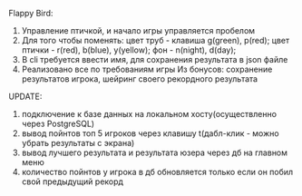 Flappy Bird:
1. Управление птичкой, и начало игры управляется пробелом
2. Для того чтобы поменять: 
    цвет труб - клавиша g(green), p(red);
    цвет птички - r(red), b(blue), y(yellow);
    фон - n(night), d(day);
3. В cli требуется ввести имя, для сохранения результата в json файле
4. Реализовано все по требованиям игры
Из бонусов:
    сохранение результатов игрока, шейринг своего рекордного результата

UPDATE: 
1. подключение к базе данных на локальном хосту(осуществленно через PostgreSQL)
2. вывод пойнтов топ 5 игроков через клавишу t(дабл-клик - можно убрать результаты с экрана)
3. вывод лучшего результата и результата юзера через дб на главном меню
4. количество пойнтов у игрока в дб обновляется только если он побил свой предыдущий рекорд